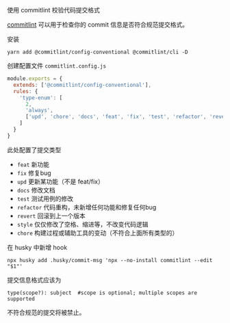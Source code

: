 使用 commitlint 校验代码提交格式

[commitlint](https://github.com/conventional-changelog/commitlint) 可以用于检查你的 commit 信息是否符合规范提交格式。


安装

```shell
yarn add @commitlint/config-conventional @commitlint/cli -D
```

创建配置文件 `commitlint.config.js`

```js
module.exports = {
  extends: ['@commitlint/config-conventional'],
  rules: {
    'type-enum': [
      2,
      'always',
      ['upd', 'chore', 'docs', 'feat', 'fix', 'test', 'refactor', 'revert', 'style', 'release']
    ]
  }
}
```

此处配置了提交类型

- `feat` 新功能
- `fix` 修复bug
- `upd` 更新某功能（不是 feat/fix）
- `docs` 修改文档
- `test` 测试用例的修改
- `refactor` 代码重构，未新增任何功能和修复任何bug
- `revert` 回滚到上一个版本
- `style` 仅仅修改了空格、缩进等，不改变代码逻辑
- `chore` 构建过程或辅助工具的变动（不符合上面所有类型的）

在 husky 中新增 hook

```shell
npx husky add .husky/commit-msg 'npx --no-install commitlint --edit "$1"'
```

提交信息格式应该为 

```shell
type(scope?): subject  #scope is optional; multiple scopes are supported
```
不符合规范的提交将被禁止。